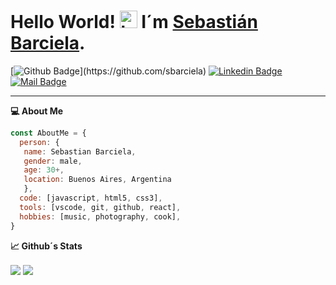 # Hello World! <img src="https://user-images.githubusercontent.com/1303154/88677602-1635ba80-d120-11ea-84d8-d263ba5fc3c0.gif" width="28px" alt="hi"> I´m [Sebastián Barciela](https://www.linkedin.com/in/sebastián-barciela/). 
<!-- <a href="https://www.linkedin.com/in/sebastián-barciela/">
  <img align="left" alt="Sebastian Barciela's Linkedin" width="16px" src="https://cdn.jsdelivr.net/npm/simple-icons@v3/icons/linkedin.svg" />
</a>
<a href="mailto:barcielasebas@gmail.com">
  <img align="left" alt="Sebastian Barciela's Mail" width="16px" src="https://cdn.jsdelivr.net/npm/simple-icons@3.13.0/icons/gmail.svg" />
</a>
<a href="https://github.com/sbarciela">
  <img align="left" alt="Sebastian Barciela's Github" width="16px" src="https://cdn.jsdelivr.net/npm/simple-icons@v3/icons/github.svg" />
</a>
<br/> -->
[![Github Badge](https://img.shields.io/badge/-sbarciela-rgb(36,%2041,%2046)?style=flat&labelColor=rgb(36,%2041,%2046)&logo=github&logoColor=white)](https://github.com/sbarciela)
[![Linkedin Badge](https://img.shields.io/badge/-Sebastian-0e76a8?style=flat&labelColor=0e76a8&logo=linkedin&logoColor=white)](https://www.linkedin.com/in/sebastián-barciela/) 
[![Mail Badge](https://img.shields.io/badge/-barcielasebastian-c0392b?style=flat&labelColor=c0392b&logo=gmail&logoColor=white)](mailto:barcielasebastian@gmail.com)

<hr>

**:computer: About Me**

```javascript
const AboutMe = {
  person: {
   name: Sebastian Barciela,
   gender: male,
   age: 30+,
   location: Buenos Aires, Argentina
   },
  code: [javascript, html5, css3],
  tools: [vscode, git, github, react],
  hobbies: [music, photography, cook], 
}
```




**:chart_with_upwards_trend: Github´s Stats**
<p>
    <img align="center" src="https://github-readme-stats.vercel.app/api?username=sbarciela&hide=contribs,prs&theme=tokyonight&show_icons=true"/>
    <img align="center" src="https://github-readme-stats.vercel.app/api/top-langs/?username=sbarciela&layout=compact&theme=tokyonight"/>
</p>



